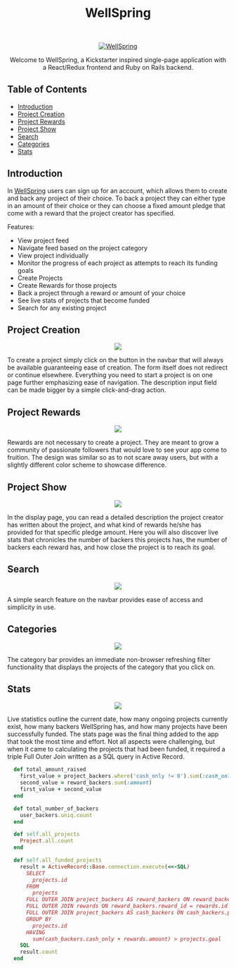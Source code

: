 <h1 align="center"> WellSpring </h1> <br>
<p align="center">
  <a href="https://wellspring-pconde705.herokuapp.com">
    <img alt="WellSpring" title="WellSpring" src="https://res.cloudinary.com/lopopoa2/image/upload/v1512163320/Screen_Shot_2017-12-01_at_1.20.09_PM_rdmyl1.png" >
  </a>
</p>

<p align="center">
  Welcome to WellSpring, a Kickstarter inspired single-page application with a React/Redux frontend and Ruby on Rails backend.
</p>

## Table of Contents

- [Introduction](#introduction)
- [Project Creation](#project-creation)
- [Project Rewards](#project-rewards)
- [Project Show](#project-show)
- [Search](#search)
- [Categories](#categories)
- [Stats](#stats)


## Introduction

In [WellSpring](https://wellspring-pconde705.herokuapp.com) users can sign up for an account, which allows them to create and back any project of their choice. To back a project they can either type in an amount of their choice or they can choose a fixed amount pledge that come with a reward that the project creator has specified.

Features:

* View project feed
* Navigate feed based on the project category
* View project individually
* Monitor the progress of each project as attempts to reach its funding goals
* Create Projects
* Create Rewards for those projects
* Back a project through a reward or amount of your choice
* See live stats of projects that become funded
* Search for any existing project

## Project Creation

<p align="center">
  <img src="https://res.cloudinary.com/lopopoa2/image/upload/v1512164907/Screen_Shot_2017-12-01_at_1.47.43_PM_wcccae.png">
</p>

To create a project simply click on the button in the navbar that will always be available guaranteeing ease of creation. The form itself does not redirect or continue elsewhere. Everything you need to start a project is on one page further emphasizing ease of navigation. The description input field can be made bigger by a simple click-and-drag action.

## Project Rewards

<p align="center">
  <img src="https://res.cloudinary.com/lopopoa2/image/upload/v1512168276/Screen_Shot_2017-12-01_at_2.44.04_PM_ijossg.png">
</p>

Rewards are not necessary to create a project. They are meant to grow a community of passionate followers that would love to see your app come to fruition. The design was similar so as to not scare away users, but with a slightly different color scheme to showcase difference.

## Project Show

<p align="center">
  <img src="https://res.cloudinary.com/lopopoa2/image/upload/v1512166342/Screen_Shot_2017-12-01_at_2.11.32_PM_mzhjnm.png" >
</p>

In the display page, you can read a detailed description the project creator has written about the project, and what kind of rewards he/she has provided for that specific pledge amount. Here you will also discover live stats that chronicles the number of backers this projects has, the number of backers each reward has, and how close the project is to reach its goal.

## Search

<p align="center">
  <img src="https://res.cloudinary.com/lopopoa2/image/upload/v1512168345/Screen_Shot_2017-12-01_at_2.45.15_PM_nxaj06.png" >
</p>

A simple search feature on the navbar provides ease of access and simplicity in use.

## Categories

<p align="center">
  <img src="http://res.cloudinary.com/lopopoa2/image/upload/v1512168440/Screen_Shot_2017-12-01_at_2.46.59_PM_zrjixj.png" >
</p>

The category bar provides an immediate non-browser refreshing filter functionality that displays the projects of the category that you click on.

## Stats

<p align="center">
  <img src="https://res.cloudinary.com/lopopoa2/image/upload/v1512168500/Screen_Shot_2017-12-01_at_2.47.50_PM_cc1qr5.png" >
</p>

Live statistics outline the current date, how many ongoing projects currently exist, how many backers WellSpring has, and how many projects have been successfully funded.
The stats page was the final thing added to the app that took the most time and effort. Not all aspects were challenging, but when it came to calculating the projects that had been funded, it required a triple Full Outer Join written as a SQL query in Active Record.

```ruby
  def total_amount_raised
    first_value = project_backers.where('cash_only != 0').sum(:cash_only)
    second_value = reward_backers.sum(:amount)
    first_value + second_value
  end

  def total_number_of_backers
    user_backers.uniq.count
  end

  def self.all_projects
    Project.all.count
  end

  def self.all_funded_projects
    result = ActiveRecord::Base.connection.execute(<<-SQL)
      SELECT
        projects.id
      FROM
        projects
      FULL OUTER JOIN project_backers AS reward_backers ON reward_backers.project_id = projects.id
      FULL OUTER JOIN rewards ON reward_backers.reward_id = rewards.id
      FULL OUTER JOIN project_backers AS cash_backers ON cash_backers.project_id = projects.id
      GROUP BY
        projects.id
      HAVING
        sum(cash_backers.cash_only + rewards.amount) > projects.goal
    SQL
    result.count
  end
```
